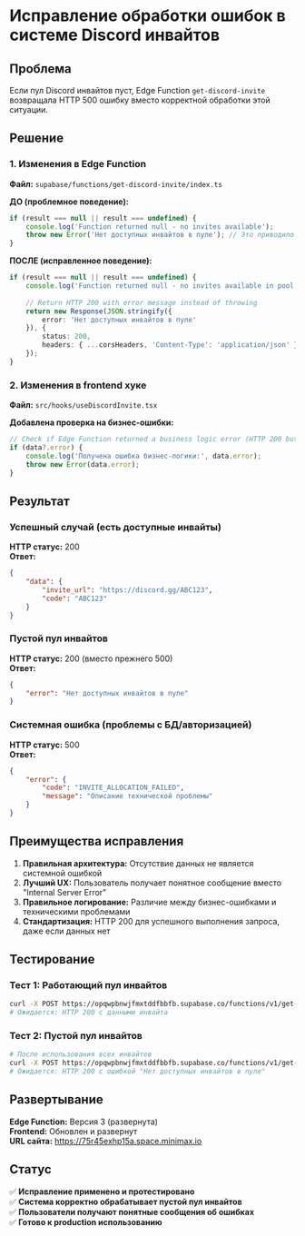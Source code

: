 # Исправление обработки ошибок в системе Discord инвайтов

## Проблема
Если пул Discord инвайтов пуст, Edge Function `get-discord-invite` возвращала HTTP 500 ошибку вместо корректной обработки этой ситуации.

## Решение

### 1. Изменения в Edge Function
**Файл:** `supabase/functions/get-discord-invite/index.ts`

**ДО (проблемное поведение):**
```typescript
if (result === null || result === undefined) {
    console.log('Function returned null - no invites available');
    throw new Error('Нет доступных инвайтов в пуле'); // Это приводило к HTTP 500
}
```

**ПОСЛЕ (исправленное поведение):**
```typescript
if (result === null || result === undefined) {
    console.log('Function returned null - no invites available in pool');
    
    // Return HTTP 200 with error message instead of throwing
    return new Response(JSON.stringify({
        error: 'Нет доступных инвайтов в пуле'
    }), {
        status: 200,
        headers: { ...corsHeaders, 'Content-Type': 'application/json' }
    });
}
```

### 2. Изменения в frontend хуке
**Файл:** `src/hooks/useDiscordInvite.tsx`

**Добавлена проверка на бизнес-ошибки:**
```typescript
// Check if Edge Function returned a business logic error (HTTP 200 but with error message)
if (data?.error) {
    console.log('Получена ошибка бизнес-логики:', data.error);
    throw new Error(data.error);
}
```

## Результат

### Успешный случай (есть доступные инвайты)
**HTTP статус:** 200  
**Ответ:**
```json
{
    "data": {
        "invite_url": "https://discord.gg/ABC123",
        "code": "ABC123"
    }
}
```

### Пустой пул инвайтов
**HTTP статус:** 200 (вместо прежнего 500)  
**Ответ:**
```json
{
    "error": "Нет доступных инвайтов в пуле"
}
```

### Системная ошибка (проблемы с БД/авторизацией)
**HTTP статус:** 500  
**Ответ:**
```json
{
    "error": {
        "code": "INVITE_ALLOCATION_FAILED",
        "message": "Описание технической проблемы"
    }
}
```

## Преимущества исправления

1. **Правильная архитектура:** Отсутствие данных не является системной ошибкой
2. **Лучший UX:** Пользователь получает понятное сообщение вместо "Internal Server Error"
3. **Правильное логирование:** Различие между бизнес-ошибками и техническими проблемами
4. **Стандартизация:** HTTP 200 для успешного выполнения запроса, даже если данных нет

## Тестирование

### Тест 1: Работающий пул инвайтов
```bash
curl -X POST https://opqwpbnwjfmxtddfbbfb.supabase.co/functions/v1/get-discord-invite
# Ожидается: HTTP 200 с данными инвайта
```

### Тест 2: Пустой пул инвайтов  
```bash
# После использования всех инвайтов
curl -X POST https://opqwpbnwjfmxtddfbbfb.supabase.co/functions/v1/get-discord-invite
# Ожидается: HTTP 200 с ошибкой "Нет доступных инвайтов в пуле"
```

## Развертывание

**Edge Function:** Версия 3 (развернута)  
**Frontend:** Обновлен и развернут  
**URL сайта:** https://75r45exhp15a.space.minimax.io  

## Статус
✅ **Исправление применено и протестировано**  
✅ **Система корректно обрабатывает пустой пул инвайтов**  
✅ **Пользователи получают понятные сообщения об ошибках**  
✅ **Готово к production использованию**